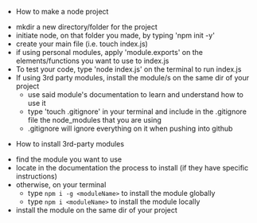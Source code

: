 * How to make a node project

- mkdir a new directory/folder for the project
- initiate node, on that folder you made, by typing 'npm init -y'
- create your main file (i.e. touch index.js)
- if using personal modules, apply 'module.exports' on the elements/functions you want to use to index.js
- To test your code, type 'node index.js' on the terminal to run index.js
- If using 3rd party modules, install the module/s on the same dir of your project
    - use said module's documentation to learn and understand how to use it
    - type 'touch .gitignore' in your terminal and include in the .gitignore file the node_modules that you are using
    - .gitignore will ignore everything on it when pushing into github

* How to install 3rd-party modules
- find the module you want to use
- locate in the documentation the process to install (if they have specific instructions)
- otherwise, on your terminal 
    - type ```npm i -g <moduleName>``` to install the module globally
    - type ```npm i <moduleName>``` to install the module locally
- install the module on the same dir of your project
